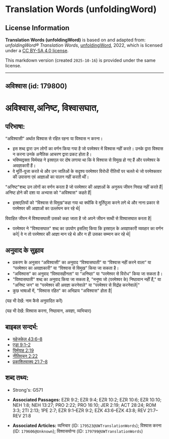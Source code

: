 # Translation Words (unfoldingWord)

## License Information

**Translation Words (unfoldingWord)** is based on and adapted from: _unfoldingWord® Translation Words_, [unfoldingWord](https://unfoldingword.org/utw), 2022, which is licensed under a [CC BY-SA 4.0 license](https://creativecommons.org/licenses/by-sa/4.0/legalcode.en).

This markdown version (created `2025-10-16`) is provided under the same license.



--------------------------------

## अविश्वास (id: 179800)

अविश्वास,अनिष्ट, विश्वासघात,
============================

परिभाषा:
--------

“अविश्वासी” अर्थात विश्वास से रहित रहना या विश्वास न करना।

* इस शब्द द्वारा उन लोगों का वर्णन किया गया है जो परमेश्वर में विश्वास नहीं करते। उनके द्वारा विश्वास न करना उनके अनैतिक आचरण द्वारा प्रकट होता है।
* भविष्यद्वक्ता यिर्मयाह ने इस्राएल पर दोष लगाया था कि वे विश्वास से विमुख हो गए हैं और परमेश्वर के अवज्ञाकारी हैं।
* वे मूर्ति\-पूजा करते थे और उन जातिओं के सदृश्य परमेश्वर विरोधी रीतियों पर चलते थे जो परमेश्कावर की उपासना एवं आज्ञाओं का पालन नहीं करती थीं।

"अनिष्ट"शब्द उन लोगों का वर्णन करता है जो परमेश्वर की आज्ञाओं के अनुरूप जीवन निवाह नहीं करते हैं\| अनिष्ट होने की दशा या अभ्यास को "अविश्वास" कहते हैं\|

* इस्राएलियों को "विश्वास से विमुख"कहा गया था क्योंकि वे मूर्तिपूजा करने लगे थे और नाना प्रकार से परमेश्वर की आज्ञाओं का उल्लंघन कर रहे थे\|

विवाहित जीवन में विश्वासघाती उसको कहा जाता है जो अपने जीवन साथी से विश्वासघात करता है\|

* परमेश्वर ने "विश्वासघात" शब्द का उपयोग इसलिए किया कि इस्राएल के अवज्ञाकारी व्यवहार का वर्णन करे\| वे न तो परमेश्वर की आज्ञा मान रहे थे और न ही उसका सम्मान कर रहे थे\|

अनुवाद के सुझाव
---------------

* प्रकरण के अनुसार “अविश्वासी” का अनुवाद “विश्वासघाती” या “विश्वास नहीं करने वाला” या “परमेश्वर का अवज्ञाकारी” या “विश्वास से विमुख” किया जा सकता है।
* “अविश्वास” का अनुवाद “विश्वासहीनता” या “अनिष्ठा” या “परमेश्वर से विरोध” किया जा सकता है।
* "विश्वासघाती" शब्द का अनुवाद किया जा सकता है, "मनुष्य जो (परमेश्वर के) निष्ठावान नहीं हैं," या "अनिष्ट जन" या "परमेश्वर की अवज्ञा करनेवाले" या "परमेश्वर से विद्रोह करनेवाले\|"
* कुछ भाषाओं में, "विश्वास रहित" का अभिप्राय "अविश्वास" होता है\|

(यह भी देखें: नाम कैसे अनुवादित करें)

(यह भी देखें: विश्वास करना, निष्ठावान, अवज्ञा, व्यभिचार)

बाइबल सन्दर्भ:
--------------

* [यहेजकेल 43:6–8](https://ref.ly/Ezek43:6-Ezek43:8)
* [एज्रा 9:1–2](https://ref.ly/Ezra9:1-Ezra9:2)
* [यिर्मयाह 2:19](https://ref.ly/Jer2:19)
* [नीतिवचन 2:22](https://ref.ly/Prov2:22)
* [प्रकाशितवाक्य 21:7–8](https://ref.ly/Rev0:0)

शब्द तथ्य:
----------

* Strong's: G571

* **Associated Passages:** EZR 9:2; EZR 9:4; EZR 10:2; EZR 10:6; EZR 10:10; NEH 1:8; NEH 13:27; PRO 2:22; PRO 16:10; JER 2:19; ACT 28:24; ROM 3:3; 2TI 2:13; 1PE 2:7; EZR 9:1–EZR 9:2; EZK 43:6–EZK 43:8; REV 21:7–REV 21:8
* **Associated Articles:** व्यभिचार (ID: `179523@UWTranslationWords`); विश्वास करना (ID: `179606@Unknown`); विश्वासयोग्य (ID: `179799@UWTranslationWords`)

